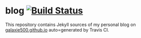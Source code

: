 # blog [![Build Status](https://travis-ci.com/galaxie500/blog.svg?branch=master)](https://travis-ci.com/galaxie500/blog)
This repository contains Jekyll sources of my personal blog on [galaxie500.github.io](galaxie500.github.io) auto=generated by Travis CI.
